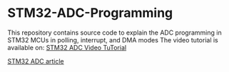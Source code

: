 # STM32-ADC-Programming
This repository contains source code to explain the ADC programming in STM32 MCUs in polling, interrupt, and DMA modes
The video tutorial is available on:
[STM32 ADC Video TuTorial](https://youtu.be/UTYdhF7lxFs)

[STM32 ADC article](https://www.steppeschool.com/pages/blog/stm32-adc-polling-interrupt-dma)

